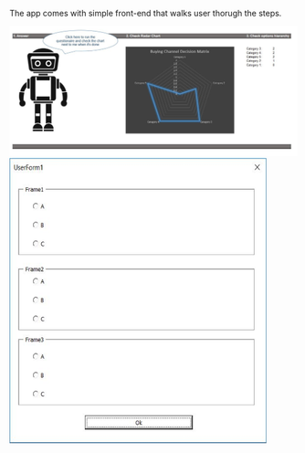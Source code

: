 The app comes with simple front-end that walks user thorugh the steps.

<img src="images/robot.JPG">

<img src="images/user_form.JPG" width="450" height="500">
